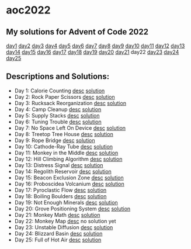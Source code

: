 # aoc2022

## My solutions for Advent of Code 2022

[day1](src/Day1.hs)
[day2](src/Day2.hs)
[day3](src/Day3.hs)
[day4](src/Day4.hs)
[day5](src/Day5.hs)
[day6](src/Day6.hs)
[day7](src/Day7.hs)
[day8](src/Day8.hs)
[day9](src/Day9.hs)
[day10](src/Day10.hs)
[day11](src/Day11.hs)
[day12](src/Day12.hs)
[day13](src/Day13.hs)
[day14](src/Day14.hs)
[day15](src/Day15.hs)
[day16](src/Day16.hs)
[day17](src/Day17.hs)
[day18](src/Day18.hs)
[day19](src/Day19.hs)
[day20](src/Day20.hs)
[day21](src/Day21.hs)
day22
[day23](src/Day23.hs)
[day24](src/Day24.hs)
[day25](src/Day25.hs)


## Descriptions and Solutions:
- Day 1: Calorie Counting [desc](https://adventofcode.com/2022/day/1) [solution](src/Day1.hs)
- Day 2: Rock Paper Scissors [desc](https://adventofcode.com/2022/day/2) [solution](src/Day2.hs)
- Day 3: Rucksack Reorganization [desc](https://adventofcode.com/2022/day/3) [solution](src/Day3.hs)
- Day 4: Camp Cleanup [desc](https://adventofcode.com/2022/day/4) [solution](src/Day4.hs)
- Day 5: Supply Stacks [desc](https://adventofcode.com/2022/day/5) [solution](src/Day5.hs)
- Day 6: Tuning Trouble [desc](https://adventofcode.com/2022/day/6) [solution](src/Day6.hs)
- Day 7: No Space Left On Device [desc](https://adventofcode.com/2022/day/7) [solution](src/Day7.hs)
- Day 8: Treetop Tree House [desc](https://adventofcode.com/2022/day/8) [solution](src/Day8.hs)
- Day 9: Rope Bridge [desc](https://adventofcode.com/2022/day/9) [solution](src/Day9.hs)
- Day 10: Cathode-Ray Tube [desc](https://adventofcode.com/2022/day/10) [solution](src/Day10.hs)
- Day 11: Monkey in the Middle [desc](https://adventofcode.com/2022/day/11) [solution](src/Day11.hs)
- Day 12: Hill Climbing Algorithm [desc](https://adventofcode.com/2022/day/12) [solution](src/Day12.hs)
- Day 13: Distress Signal [desc](https://adventofcode.com/2022/day/13) [solution](src/Day13.hs)
- Day 14: Regolith Reservoir [desc](https://adventofcode.com/2022/day/14) [solution](src/Day14.hs)
- Day 15: Beacon Exclusion Zone [desc](https://adventofcode.com/2022/day/15) [solution](src/Day15.hs)
- Day 16: Proboscidea Volcanium [desc](https://adventofcode.com/2022/day/16) [solution](src/Day16.hs)
- Day 17: Pyroclastic Flow [desc](https://adventofcode.com/2022/day/17) [solution](src/Day17.hs)
- Day 18: Boiling Boulders [desc](https://adventofcode.com/2022/day/18) [solution](src/Day18.hs)
- Day 19: Not Enough Minerals [desc](https://adventofcode.com/2022/day/19) [solution](src/Day19.hs)
- Day 20: Grove Positioning System [desc](https://adventofcode.com/2022/day/20) [solution](src/Day20.hs)
- Day 21: Monkey Math [desc](https://adventofcode.com/2022/day/21) [solution](src/Day21.hs)
- Day 22: Monkey Map [desc](https://adventofcode.com/2022/day/22) no solution yet
- Day 23: Unstable Diffusion [desc](https://adventofcode.com/2022/day/23) [solution](src/Day23.hs)
- Day 24: Blizzard Basin [desc](https://adventofcode.com/2022/day/24) [solution](src/Day24.hs)
- Day 25: Full of Hot Air [desc](https://adventofcode.com/2022/day/25) [solution](src/Day25.hs)
